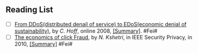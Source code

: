 ## Reading List
- [ ] [From DDoS(distributed denail of service) to EDoS(economic denial of sustainability)](http://rationalsecurity.typepad.com/blog/2008/11/cloud-computing-security-from-ddos-distributed-denial-of-service-to-edos-economic-denial-of-sustaina.html), by *C. Hoff*, online 2008, [[Summary]](./papers/Hoff08_From-DDoS-to-EDoS.md). #Fei#
- [ ] [The economics of click Fraud](http://ieeexplore.ieee.org/stamp/stamp.jsp?tp=&arnumber=5445076), by *N. Kshetri*, in IEEE Security Privacy, in 2010, [[Summary]](./papers/Kshetri10_The-economics-of-click-fraud.md) #Fei#
